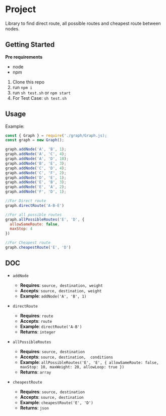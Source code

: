 # Project 

Library to find direct route, all possible routes and cheapest route between nodes.

## Getting Started
**Pre requirements**
- node
- npm

1. Clone this repo
2. run `npm i`
3. run `sh test.sh` or `npm start`
4. For Test Case: `sh test.sh`

## Usage

Example: 
```js
const { Graph } = require('./graph/Graph.js);
const graph = new Graph();

graph.addNode('A', 'B', 1);
graph.addNode('A', 'C', 4);
graph.addNode('A', 'D', 10);
graph.addNode('B', 'E', 3);
graph.addNode('C', 'D', 4);
graph.addNode('C', 'F', 2);
graph.addNode('D', 'E', 1);
graph.addNode('E', 'B', 3);
graph.addNode('E', 'A', 2);
graph.addNode('F', 'D', 1);

//For Direct route
graph.directRoute('A-B-E')

//For all possible routes
graph.allPossibleRoutes('E', 'D', {
  allowSameRoute: false,
  maxStop: 4
})

//For Cheapest route
graph.cheapestRoute('E', 'D')
```
## DOC
* `addNode`
  * **Requires**: `source, destination, weight`
  * **Accepts**: `source, destination, weight`
  * **Example**: ```addNode('A', 'B', 1)```

* `directRoute`
  * **Requires**: `route`
  * **Accepts**: `route`
  * **Example**: ```directRoute('A-B')```
  * **Returns**: ```integer``` 

* `allPossibleRoutes`
  * **Requires**: `source, destination`
  * **Accepts**: `source, destination,  conditions`
  * **Example**: ```allPossibleRoutes('E', 'E', {
    allowSameRoute: false,
    maxStop: 10,
    maxWeight: 20,
    allowLoop: true
  })```
  * **Returns**: `array`


* `cheapestRoute`
  * **Requires**: `source, destination`
  * **Accepts**: `source, destination`
  * **Example**: ```cheapestRoute('E', 'D')```
  * **Returns**: `json`

